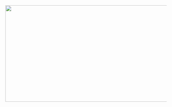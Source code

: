 <a href="https://www.gitanimals.org/en_US?utm_medium=image&utm_source=jiyun0220&utm_content=farm">
<img
  src="https://render.gitanimals.org/farms/jiyun0220"
  width="600"
  height="300"
/>
</a>
